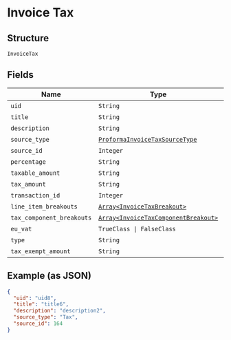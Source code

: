 
# Invoice Tax

## Structure

`InvoiceTax`

## Fields

| Name | Type | Tags | Description |
|  --- | --- | --- | --- |
| `uid` | `String` | Optional | - |
| `title` | `String` | Optional | - |
| `description` | `String` | Optional | - |
| `source_type` | [`ProformaInvoiceTaxSourceType`](../../doc/models/proforma-invoice-tax-source-type.md) | Optional | - |
| `source_id` | `Integer` | Optional | - |
| `percentage` | `String` | Optional | - |
| `taxable_amount` | `String` | Optional | - |
| `tax_amount` | `String` | Optional | - |
| `transaction_id` | `Integer` | Optional | - |
| `line_item_breakouts` | [`Array<InvoiceTaxBreakout>`](../../doc/models/invoice-tax-breakout.md) | Optional | - |
| `tax_component_breakouts` | [`Array<InvoiceTaxComponentBreakout>`](../../doc/models/invoice-tax-component-breakout.md) | Optional | - |
| `eu_vat` | `TrueClass \| FalseClass` | Optional | - |
| `type` | `String` | Optional | - |
| `tax_exempt_amount` | `String` | Optional | - |

## Example (as JSON)

```json
{
  "uid": "uid8",
  "title": "title6",
  "description": "description2",
  "source_type": "Tax",
  "source_id": 164
}
```

